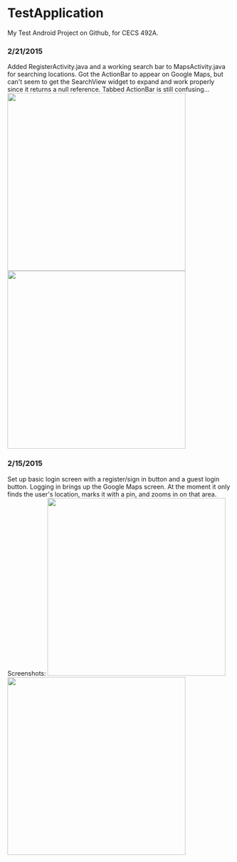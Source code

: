 # TestApplication
My Test Android Project on Github, for CECS 492A.

<h3>2/21/2015</h3>
Added RegisterActivity.java and a working search bar to MapsActivity.java for searching locations. Got the ActionBar to appear on Google Maps, but can't seem to get the SearchView widget to expand and work properly since it returns a null reference. Tabbed ActionBar is still confusing...

<img src="https://cloud.githubusercontent.com/assets/6732705/6317345/2f7a3010-ba02-11e4-8baf-b5c2943a97d7.png" height="400px"/>
<img src="https://cloud.githubusercontent.com/assets/6732705/6317346/2f8096a8-ba02-11e4-8048-bb3ba7284b73.png" height="400px"/>

<h3>2/15/2015</h3>
Set up basic login screen with a register/sign in button and a guest login button. Logging in brings up the Google Maps screen. At the moment it only finds the user's location, marks it with a pin, and zooms in on that area. Screenshots:

<img src="https://41.media.tumblr.com/105505d299ebf3e5be6eb790d376b3a6/tumblr_njso6eqWmI1thhhf4o1_540.png" height="400px"/>
<img src="https://40.media.tumblr.com/1f5973f56b2bfb38be69f8008a8d9b82/tumblr_njso6eqWmI1thhhf4o2_1280.png" height="400px"/>
